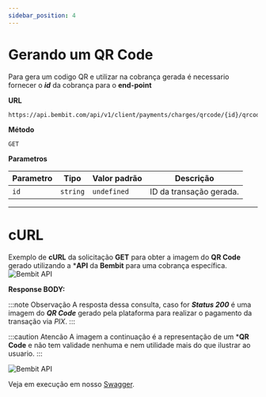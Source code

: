 ```yaml
---
sidebar_position: 4
---
```


# Gerando um QR Code

Para gera um codigo QR e utilizar na cobrança gerada é necessario fornecer o ***id*** da cobrança para o **end-point**

**URL**
```
https://api.bembit.com/api/v1/client/payments/charges/qrcode/{id}/qrcode.png
``` 

**Método**

```
GET
```

**Parametros**

| Parametro | Tipo | Valor padrão | Descrição |
| --------- | ---- | ------------ | --------- |
| `id` | `string` | `undefined` | ID da transação gerada. |

______________

# cURL

Exemplo de **cURL** da solicitação **GET** para obter a imagem do **QR Code** gerado utilizando a ***API** da **Bembit** para uma cobrança específica.
![Bembit API](/img/bembit_api_qrCode_curl.png "cURL")

**Response BODY:**

:::note Observação
A resposta dessa consulta, caso for ***Status 200*** é uma imagem do ***QR Code*** gerado pela plataforma para realizar o pagamento da transação via *PIX*.
:::

:::caution Atencão
A imagem a continuação é a representação de um ***QR Code** e não tem validade nenhuma e nem utilidade mais do que ilustrar ao usuario.
:::

![Bembit API](/img/qrCode_example.png "QR Code")

Veja em execução em nosso [Swagger](https://api.bembit.com/docs/#/BemPix/get_client_payments_charges_qrcode__id__qrcode_png).